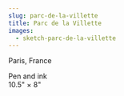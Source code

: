 ```yaml
---
slug: parc-de-la-villette
title: Parc de la Villette
images:
  - sketch-parc-de-la-villette
---
```

Paris, France

Pen and ink  
10.5" × 8"